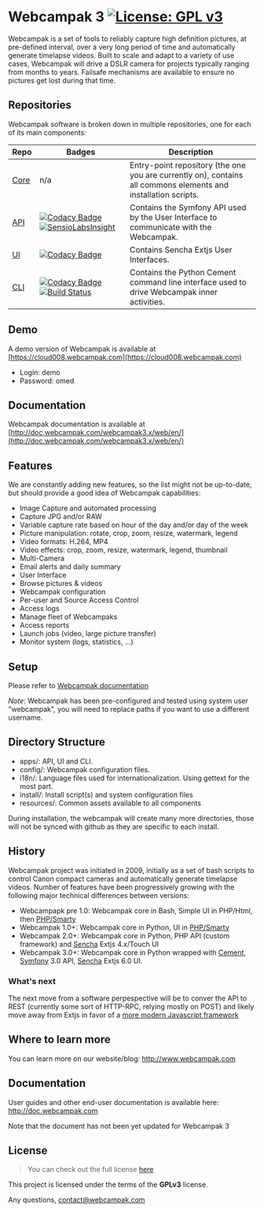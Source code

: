 Webcampak 3 [![License: GPL v3](https://img.shields.io/badge/License-GPL%20v3-blue.svg)](http://www.gnu.org/licenses/gpl-3.0)
=============================================================================================================================

Webcampak is a set of tools to reliably capture high definition pictures, at pre-defined interval, over a very long period of time and automatically generate timelapse videos. Built to scale and adapt to a variety of use cases, Webcampak will drive a DSLR camera for projects typically ranging from months to years. Failsafe mechanisms are available to ensure no pictures get lost during that time.

## Repositories

Webcampak software is broken down in multiple repositories, one for each of its main components:

| Repo        | Badges           | Description  |
| ------------- |-------------| -----|
| [Core](https://github.com/Webcampak/core) | n/a | Entry-point repository (the one you are currently on), contains all commons elements and installation scripts. |
| [API](https://github.com/Webcampak/api)   | [![Codacy Badge](https://api.codacy.com/project/badge/Grade/9226d93ac8904771a42d982bd035b69e)](https://www.codacy.com/app/Webcampak/api?utm_source=github.com&amp;utm_medium=referral&amp;utm_content=Webcampak/api&amp;utm_campaign=Badge_Grade) [![SensioLabsInsight](https://insight.sensiolabs.com/projects/1e364327-6a65-41ba-a7c3-78d4f880119d/mini.png)](https://insight.sensiolabs.com/projects/1e364327-6a65-41ba-a7c3-78d4f880119d) | Contains the Symfony API used by the User Interface to communicate with the Webcampak. |
| [UI](https://github.com/Webcampak/ui)     | [![Codacy Badge](https://api.codacy.com/project/badge/Grade/fef03024035d43988b42b099350971c7)](https://www.codacy.com/app/Webcampak/ui?utm_source=github.com&amp;utm_medium=referral&amp;utm_content=Webcampak/ui&amp;utm_campaign=Badge_Grade)   | Contains Sencha Extjs User Interfaces. |
| [CLI](https://github.com/Webcampak/cli)   | [![Codacy Badge](https://api.codacy.com/project/badge/Grade/4bb6ea486dc14ea398e5c3536bc86e75)](https://www.codacy.com/app/Webcampak/cli?utm_source=github.com&amp;utm_medium=referral&amp;utm_content=Webcampak/cli&amp;utm_campaign=Badge_Grade) [![Build Status](https://travis-ci.org/Webcampak/cli.svg?branch=develop)](https://travis-ci.org/Webcampak/cli) | Contains the Python Cement command line interface used to drive Webcampak inner activities. |

## Demo
A demo version of Webcampak is available at [https://cloud008.webcampak.com](https://cloud008.webcampak.com)

 - Login: demo
 - Password: omed

## Documentation

Webcampak documentation is available at [http://doc.webcampak.com/webcampak3.x/web/en/](http://doc.webcampak.com/webcampak3.x/web/en/)

## Features
We are constantly adding new features, so the list might not be up-to-date, but should provide a good idea of Webcampak capabilities:

- Image Capture and automated processing
 - Capture JPG and/or RAW
 - Variable capture rate based on hour of the day and/or day of the week
 - Picture manipulation: rotate, crop, zoom, resize, watermark, legend
 - Video formats: H.264, MP4
 - Video effects: crop, zoom, resize, watermark, legend, thumbnail
 - Multi-Camera
 - Email alerts and daily summary
- User Interface
 - Browse pictures & videos
 - Webcampak configuration
 - Per-user and Source Access Control 
 - Access logs
 - Manage fleet of Webcampaks
 - Access reports
 - Launch jobs (video, large picture transfer)
 - Monitor system (logs, statistics, ...)

## Setup

Please refer to [Webcampak documentation](http://doc.webcampak.com/webcampak3.x/web/en/Develop/en_Install/)

*Note*: Webcampak has been pre-configured and tested using system user "webcampak", you will need to replace paths if you want to use a different username.

## Directory Structure

- apps/: API, UI and CLI.
- config/: Webcampak configuration files.
- i18n/: Language files used for internationalization. Using gettext for the most part.
- install/: Install script(s) and system configuration files
- resources/: Common assets available to all components

During installation, the webcampak will create many more directories, those will not be synced with github as they are specific to each install.

## History

Webcampak project was initiated in 2009, initially as a set of bash scripts to control Canon compact cameras and automatically generate timelapse videos. 
Number of features have been progressively growing with the following major technical differences between versions:

- Webcampapk pre 1.0: Webcampak core in Bash, Simple UI in PHP/Html, then [PHP/Smarty](http://www.smarty.net/) 
- Webcampak 1.0+: Webcampak core in Python, UI in [PHP/Smarty](http://www.smarty.net/)
- Webcampak 2.0+: Webcampak core in Python, PHP API (custom framework) and [Sencha](https://www.sencha.com/) Extjs 4.x/Touch UI
- Webcampak 3.0+: Webcampak core in Python wrapped with [Cement](http://builtoncement.com/), [Symfony](https://symfony.com/Symfony) 3.0 API, [Sencha](https://www.sencha.com/) Extjs 6.0 UI.

### What's next

The next move from a software perpespective will be to conver the API to REST (currently some sort of HTTP-RPC, relying mostly on POST) and likely move away from Extjs in favor of a [more modern Javascript framework](https://www.sencha.com/forum/showthread.php?304118-Is-ExtJS-dying)

## Where to learn more
You can learn more on our website/blog: http://www.webcampak.com

## Documentation
User guides and other end-user documentation is available here: http://doc.webcampak.com

Note that the document has not been yet updated for Webcampak 3

## License
>You can check out the full license [here](https://github.com/Webcampak/v3.0/blob/master/LICENSE)

This project is licensed under the terms of the **GPLv3** license.

Any questions, contact@webcampak.com

